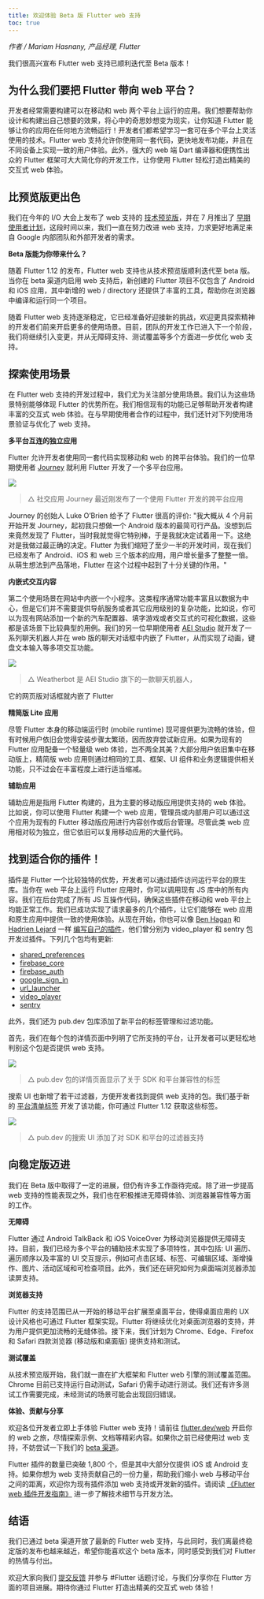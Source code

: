 ```yaml
---
title: 欢迎体验 Beta 版 Flutter web 支持
toc: true
---
```


*作者 / Mariam Hasnany, 产品经理, Flutter*

我们很高兴宣布 Flutter web 支持已顺利迭代至 Beta 版本！

## **为什么我们要把 Flutter 带向 web 平台？**

开发者经常需要构建可以在移动和 web 两个平台上运行的应用。我们想要帮助你设计和构建出自己想要的效果，将心中的奇思妙想变为现实，让你知道 Flutter 能够让你的应用在任何地方流畅运行！开发者们都希望学习一套可在多个平台上灵活使用的技术。Flutter web 支持允许你使用同一套代码，更快地发布功能，并且在不同设备上实现一致的用户体验。此外，强大的 web 端 Dart 编译器和便携性出众的 Flutter 框架可大大简化你的开发工作，让你使用 Flutter 轻松打造出精美的交互式 web 体验。

## **比预览版更出色**

我们在今年的 I/O 大会上发布了 web 支持的 [技术预览版](https://mp.weixin.qq.com/s/trNhd1CI1gBBDtmVGdeI6g)，并在 7 月推出了 [早期使用者计划](https://medium.com/flutter/flutter-for-web-early-adopter-program-now-open-9f1fb146e4c4)，这段时间以来，我们一直在努力改进 web 支持，力求更好地满足来自 Google 内部团队和外部开发者的需求。

**Beta 版能为你带来什么？**

随着 Flutter 1.12 的发布，Flutter web 支持也从技术预览版顺利迭代至 beta 版。当你在 beta 渠道内启用 web 支持后，新创建的 Flutter 项目不仅包含了 Android 和 iOS 应用，其中新增的 web / directory 还提供了丰富的工具，帮助你在浏览器中编译和运行同一个项目。

随着 Flutter web 支持逐渐稳定，它已经准备好迎接新的挑战，欢迎更具探索精神的开发者们前来开启更多的使用场景。目前，团队的开发工作已进入下一个阶段，我们将继续引入变更，并从无障碍支持、测试覆盖等多个方面进一步优化 web 支持。

## **探索使用场景**

在 Flutter web 支持的开发过程中，我们尤为关注部分使用场景。我们认为这些场景特别能够体现 Flutter 的优势所在。我们相信现有的功能已足够帮助开发者构建丰富的交互式 web 体验。在与早期使用者合作的过程中，我们还针对下列使用场景验证与优化了 web 支持。

**多平台互连的独立应用**

Flutter 允许开发者使用同一套代码实现移动和 web 的跨平台体验。我们的一位早期使用者 [Journey](https://startyourjourney.io/) 就利用 Flutter 开发了一个多平台应用。

![]({{site.flutter-files-cn}}posts/images/2021/05/vMoskP.png)

> △ 社交应用 Journey 最近刚发布了一个使用 Flutter 开发的跨平台应用

Journey 的创始人 Luke O’Brien 给予了 Flutter 很高的评价: "我大概从 4 个月前开始开发 Journey，起初我只想做一个 Android 版本的最简可行产品。没想到后来竟然发现了 Flutter，当时我就觉得它特别棒，于是我就决定试着用一下。这绝对是我做过最正确的决定。Flutter 为我们缩短了至少一半的开发时间，现在我们已经发布了 Android、iOS 和 web 三个版本的应用，用户增长量多了整整一倍。从萌生想法到产品落地，Flutter 在这个过程中起到了十分关键的作用。"

**内嵌式交互内容**

第二个使用场景在网站中内嵌一个小程序。这类程序通常功能丰富且以数据为中心，但是它们并不需要提供导航服务或者其它应用级别的复杂功能，比如说，你可以为现有网站添加一个新的汽车配置器、填字游戏或者交互式的可视化数据，这些都是该场景下比较典型的用例。我们的另一位早期使用者 [AEI Studio](https://studio.aei.dev/showcase/) 就开发了一系列聊天机器人并在 web 版的聊天对话框中内嵌了 Flutter，从而实现了动画，键盘文本输入等多项交互功能。

![]({{site.flutter-files-cn}}posts/images/2021/05/2bGkk6.png)

> △ Weatherbot 是 AEI Studio 旗下的一款聊天机器人，

它的网页版对话框就内嵌了 Flutter

**精简版 Lite 应用**

尽管 Flutter 本身的移动端运行时 (mobile runtime) 现可提供更为流畅的体验，但有时候用户依旧会觉得安装步骤太繁琐，因而放弃尝试新应用。如果为现有的 Flutter 应用配备一个轻量级 web 体验，岂不两全其美？大部分用户依旧集中在移动版上，精简版 web 应用则通过相同的工具、框架、UI 组件和业务逻辑提供相关功能，只不过会在丰富程度上进行适当缩减。

**辅助应用**

辅助应用是指用 Flutter 构建的，且为主要的移动版应用提供支持的 web 体验。比如说，你可以使用 Flutter 构建一个 web 应用，管理员或内部用户可以通过这个应用为现有的 Flutter 移动版应用进行内容创作或后台管理。尽管此类 web 应用相对较为独立，但它依旧可以复用移动应用的大量代码。

## **找到适合你的插件！**

插件是 Flutter 一个比较独特的优势，开发者可以通过插件访问运行平台的原生库。当你在 web 平台上运行 Flutter 应用时，你可以调用现有 JS 库中的所有内容。我们在后台完成了所有 JS 互操作代码，确保这些插件在移动和 web 平台上均能正常工作。我们已成功实现了请求最多的几个插件，让它们能够在 web 应用和原生应用中提供一致的使用体验。从现在开始，你也可以像 [Ben Hagan](https://github.com/cbenhagen) 和 [Hadrien Lejard](https://github.com/lejard-h) 一样 [编写自己的插件](https://medium.com/flutter/how-to-write-a-flutter-web-plugin-5e26c689ea1)，他们曾分别为 video_player 和 sentry 包开发过插件。下列几个包均有更新:

* [shared_preferences](https://pub.dev/packages/shared_preferences)
* [firebase_core](https://pub.dev/packages/firebase_core)
* [firebase_auth](https://pub.dev/packages/firebase_auth)
* [google_sign_in](https://pub.dev/packages/google_sign_in)
* [url_launcher](https://pub.dev/packages/url_launcher)
* [video_player](https://pub.dev/packages/video_player)
* [sentry](https://pub.dev/packages/sentry)

此外，我们还为 pub.dev 包库添加了新平台的标签管理和过滤功能。

首先，我们在每个包的详情页面中列明了它所支持的平台，让开发者可以更轻松地判别这个包是否提供 web 支持。

![]({{site.flutter-files-cn}}posts/images/2021/05/taG3uH.png)

> △ pub.dev 包的详情页面显示了关于 SDK 和平台兼容性的标签

搜索 UI 也新增了若干过滤器，方便开发者找到提供 web 支持的包。我们基于新的 [平台清单标签](https://flutter.dev/docs/development/packages-and-plugins/developing-packages#plugin-platforms) 开发了该功能，你可通过 Flutter 1.12 获取这些标签。

![]({{site.flutter-files-cn}}posts/images/2021/05/UxFyg9.png)

> △ pub.dev 的搜索 UI 添加了对 SDK 和平台的过滤器支持

## **向稳定版迈进**

我们在 Beta 版中取得了一定的进展，但仍有许多工作亟待完成。除了进一步提高 web 支持的性能表现之外，我们也在积极推进无障碍体验、浏览器兼容性等方面的工作。

**无障碍**

Flutter 通过 Android TalkBack 和 iOS VoiceOver 为移动浏览器提供无障碍支持。目前，我们已经为多个平台的辅助技术实现了多项特性，其中包括: UI 遍历、遍历顺序以及丰富的 UI 交互提示，例如可点击区域、标签、可编辑区域、渐增操作、图片、活动区域和可检查项目。此外，我们还在研究如何为桌面端浏览器添加读屏支持。

**浏览器支持**

Flutter 的支持范围已从一开始的移动平台扩展至桌面平台，使得桌面应用的 UX 设计风格也可通过 Flutter 框架实现。Flutter 将继续优化对桌面浏览器的支持，并为用户提供更加流畅的无缝体验。接下来，我们计划为 Chrome、Edge、Firefox 和 Safari 四款浏览器 (移动版和桌面版) 提供支持和测试。

**测试覆盖**

从技术预览版开始，我们就一直在扩大框架和 Flutter web 引擎的测试覆盖范围。Chrome 目前已支持运行自动测试，Safari 仍需手动进行测试。我们还有许多测试工作需要完成，未经测试的场景可能会出现回归错误。

**体验、贡献与分享**

欢迎各位开发者立即上手体验 Flutter web 支持！请前往 [flutter.dev/web](https://flutter.dev/web) 开启你的 web 之旅，尽情探索示例、文档等精彩内容。如果你之前已经使用过 web 支持，不妨尝试一下我们的 [beta 渠道](https://github.com/flutter/flutter/wiki/Flutter-build-release-channels)。

Flutter 插件的数量已突破 1,800 个，但是其中大部分仅提供 iOS 或 Android 支持。如果你想为 web 支持贡献自己的一份力量，帮助我们缩小 web 与移动平台之间的距离，欢迎你为现有插件添加 web 支持或开发新的插件。请阅读 [《Flutter web 插件开发指南》](https://medium.com/flutter/how-to-write-a-flutter-web-plugin-5e26c689ea1) 进一步了解技术细节与开发方法。

## **结语**

我们已通过 beta 渠道开放了最新的 Flutter web 支持，与此同时，我们离最终稳定版的发布也越来越近，希望你能喜欢这个 beta 版本，同时感受到我们对 Flutter 的热情与付出。

欢迎大家向我们 [提交反馈](https://flutter.dev/community) 并参与 #Flutter 话题讨论，与我们分享你在 Flutter 方面的项目进展。期待你通过 Flutter 打造出精美的交互式 web 体验！
